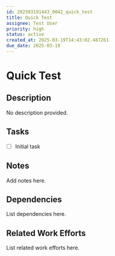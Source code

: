```yaml
---
id: 202503191443_0042_quick_test
title: Quick Test
assignee: Test User
priority: high
status: active
created_at: 2025-03-19T14:43:02.487261
due_date: 2025-03-19
---
```


# Quick Test

## Description
No description provided.

## Tasks
- [ ] Initial task

## Notes
Add notes here.

## Dependencies
List dependencies here.

## Related Work Efforts
List related work efforts here.